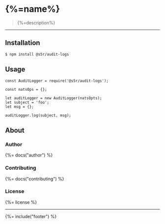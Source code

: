 # {%=name%}

> {%=description%}

---

## Installation

```
$ npm install @s5r/audit-logs
```

## Usage

```
const AuditLogger = require('@s5r/audit-logs');

const natsOps = {};

let auditLogger = new AuditLogger(natsOpts);
let subject = 'foo';
let msg = {};

auditLogger.log(subject, msg);
```

## About

### Author
{%= docs("author") %}

### Contributing
{%= docs("contributing") %}

### License
{%= license %}

***

{%= include("footer") %}